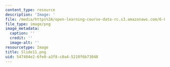 ```yaml
---
content_type: resource
description: 'Image: '
file: /media/https%3A/open-learning-course-data-rc.s3.amazonaws.com/6-004-computation-structures-spring-2017/547404e26fe0a3f8c0a45210f6b73048_Slide11.png
file_type: image/png
image_metadata:
  caption: ''
  credit: ''
  image-alt: ''
resourcetype: Image
title: Slide11.png
uid: 547404e2-6fe0-a3f8-c0a4-5210f6b73048
---
```

